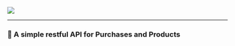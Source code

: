 ![](http://imgur.com/t3teAxi.png)
<hr>

### :handbag: A simple restful API for Purchases and Products
